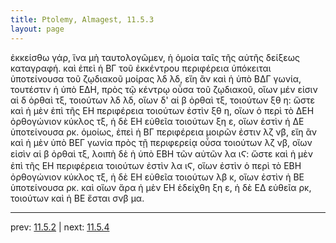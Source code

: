 ```yaml
---
title: Ptolemy, Almagest, 11.5.3
layout: page
---
```


ἐκκείσθω γάρ, ἵνα μὴ ταυτολογῶμεν, ἡ ὁμοία ταῖς τῆς αὐτῆς δείξεως καταγραφή. καὶ ἐπεὶ ἡ ΒΓ τοῦ ἐκκέντρου περιφέρεια ὑπόκειται ὑποτείνουσα τοῦ ζῳδιακοῦ μοίρας λδ λδ, εἴη ἂν καὶ ἡ ὑπὸ ΒΔΓ γωνία, τουτέστιν ἡ ὑπὸ ΕΔΗ, πρὸς τῷ κέντρῳ οὖσα τοῦ ζῳδιακοῦ, οἵων μέν εἰσιν αἱ δ ὀρθαὶ τξ, τοιούτων λδ λδ, οἵων δ' αἱ β ὀρθαὶ τξ, τοιούτων ξθ η: ὥστε καὶ ἡ μὲν ἐπὶ τῆς ΕΗ περιφέρεια τοιούτων ἐστὶν ξθ η, οἵων ὁ περὶ τὸ ΔΕΗ ὀρθογώνιον κύκλος τξ, ἡ δὲ ΕΗ εὐθεῖα τοιούτων ξη ε, οἵων ἐστὶν ἡ ΔΕ ὑποτείνουσα ρκ. ὁμοίως, ἐπεὶ ἡ ΒΓ περιφέρεια μοιρῶν ἐστιν λζ νβ, εἴη ἂν καὶ ἡ μὲν ὑπὸ ΒΕΓ γωνία πρὸς τῇ περιφερείᾳ οὖσα τοιούτων λζ νβ, οἵων εἰσὶν αἱ β ὀρθαὶ τξ, λοιπὴ δὲ ἡ ὑπὸ ΕΒΗ τῶν αὐτῶν λα ιϚ: ὥστε καὶ ἡ μὲν ἐπὶ τῆς ΕΗ περιφέρεια τοιούτων ἐστὶν λα ιϚ, οἵων ἐστὶν ὁ περὶ τὸ ΕΒΗ ὀρθογώνιον κύκλος τξ, ἡ δὲ ΕΗ εὐθεῖα τοιούτων λβ κ, οἵων ἐστὶν ἡ ΒΕ ὑποτείνουσα ρκ. καὶ οἵων ἄρα ἡ μὲν ΕΗ ἐδείχθη ξη ε, ἡ δὲ ΕΔ εὐθεῖα ρκ, τοιούτων καὶ ἡ ΒΕ ἔσται σνβ μα. 

---

prev: [11.5.2](../11.5.2/) | next: [11.5.4](../11.5.4/)

